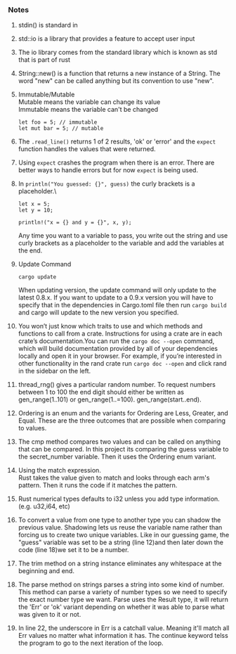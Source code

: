 ### Notes

1. stdin() is standard in

2. std::io is a library that provides a feature to accept user input

3. The io library comes from the standard library which is known as std that is part of rust

4. String::new() is a function that returns a new instance of a String.
   The word "new" can be called anything but its convention to use "new".

5. Immutable/Mutable\
   Mutable means the variable can change its value\
   Immutable means the variable can't be changed

   ```
   let foo = 5; // immutable
   let mut bar = 5; // mutable
   ```

6. The `.read_line()` returns 1 of 2 results, 'ok' or 'error' and the `expect` function handles the values that were returned.

7. Using `expect` crashes the program when there is an error. There are better ways to handle errors but for now `expect` is being used.

8. In `println("You guessed: {}", guess)` the curly brackets is a placeholder.\

   ```
   let x = 5;
   let y = 10;

   println!("x = {} and y = {}", x, y);
   ```

   Any time you want to a variable to pass, you write out the string and use curly brackets as a placeholder to the variable and add the variables at the end.

9. Update Command

   ```
   cargo update
   ```

   When updating version, the update command will only update to the latest 0.8.x. If you want to update to a 0.9.x version you will have to specify that in the dependencies in Cargo.toml file then run `cargo build` and cargo will update to the new version you specified.

10. You won’t just know which traits to use and which methods and functions to call from a crate. Instructions for using a crate are in each crate’s documentation.You can run the `cargo doc --open` command, which will build documentation provided by all of your dependencies locally and open it in your browser. For example, if you’re interested in other functionality in the rand crate run `cargo doc --open` and click rand in the sidebar on the left.

11. thread_rng() gives a particular random number. To request numbers between 1 to 100 the end digit should either be written as gen_range(1..101) or gen_range(1..=100). gen_range(start..end).

12. Ordering is an enum and the variants for Ordering are Less, Greater, and Equal. These are the three outcomes that are possible when comparing to values.

13. The cmp method compares two values and can be called on anything that can be compared. In this project its comparing the guess variable to the secret_number variable. Then it uses the Ordering enum variant.

14. Using the match expression.\
    Rust takes the value given to match and looks through each arm's pattern. Then it runs the code if it matches the pattern.

15. Rust numerical types defaults to i32 unless you add type information.(e.g. u32,i64, etc)

16. To convert a value from one type to another type you can shadow the previous value. Shadowing lets us reuse the variable name rather than forcing us to create two unique variables. Like in our guessing game, the "guess" variable was set to be a string (line 12)and then later down the code (line 18)we set it to be a number.

17. The trim method on a string instance eliminates any whitespace at the beginning and end.

18. The parse method on strings parses a string into some kind of number. This method can parse a variety of number types so we need to specify the exact number type we want. Parse uses the Result type, it will return the 'Err' or 'ok' variant depending on whether it was able to parse what was given to it or not.

19. In line 22, the underscore in Err is a catchall value. Meaning it'll match all Err values no matter what information it has. The continue keyword telss the program to go to the next iteration of the loop.
